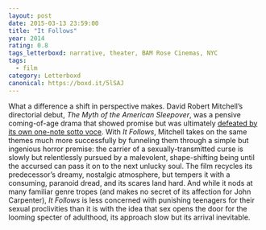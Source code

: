 ```yaml
---
layout: post 
date: 2015-03-13 23:59:00
title: "It Follows"
year: 2014
rating: 0.8
tags_letterboxd: narrative, theater, BAM Rose Cinemas, NYC
tags:
  - film
category: Letterboxd
canonical: https://boxd.it/5lSAJ
---
```


What a difference a shift in perspective makes. David Robert Mitchell’s directorial debut, <cite>The Myth of the American Sleepover</cite>, was a pensive coming-of-age drama that showed promise but was ultimately [defeated by its own one-note sotto voce](http://letterboxd.com/robweychert/film/the-myth-of-the-american-sleepover/). With <cite>It Follows</cite>, Mitchell takes on the same themes much more successfully by funneling them through a simple but ingenious horror premise: the carrier of a sexually-transmitted curse is slowly but relentlessly pursued by a malevolent, shape-shifting being until the accursed can pass it on to the next unlucky soul. The film recycles its predecessor’s dreamy, nostalgic atmosphere, but tempers it with a consuming, paranoid dread, and its scares land hard. And while it nods at many familiar genre tropes (and makes no secret of its affection for John Carpenter), <cite>It Follows</cite> is less concerned with punishing teenagers for their sexual proclivities than it is with the idea that sex opens the door for the looming specter of adulthood, its approach slow but its arrival inevitable.